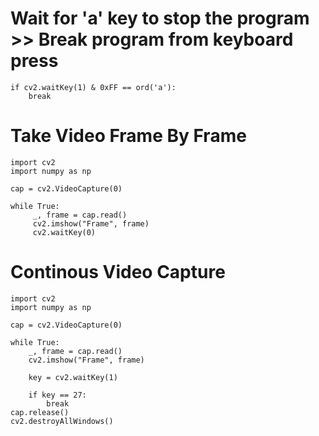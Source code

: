 # Wait for 'a' key to stop the program  >> Break program from keyboard press
    
    if cv2.waitKey(1) & 0xFF == ord('a'):
        break

# Take Video Frame By Frame

    import cv2
    import numpy as np

    cap = cv2.VideoCapture(0)

    while True:
         _, frame = cap.read()
         cv2.imshow("Frame", frame)
         cv2.waitKey(0)

# Continous Video Capture

    import cv2
    import numpy as np

    cap = cv2.VideoCapture(0)

    while True:
        _, frame = cap.read()
        cv2.imshow("Frame", frame)

        key = cv2.waitKey(1)

        if key == 27:
            break
    cap.release()
    cv2.destroyAllWindows()

